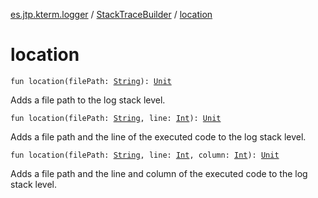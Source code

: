 [es.jtp.kterm.logger](../index.md) / [StackTraceBuilder](index.md) / [location](./location.md)

# location

`fun location(filePath: `[`String`](https://kotlinlang.org/api/latest/jvm/stdlib/kotlin/-string/index.html)`): `[`Unit`](https://kotlinlang.org/api/latest/jvm/stdlib/kotlin/-unit/index.html)

Adds a file path to the log stack level.

`fun location(filePath: `[`String`](https://kotlinlang.org/api/latest/jvm/stdlib/kotlin/-string/index.html)`, line: `[`Int`](https://kotlinlang.org/api/latest/jvm/stdlib/kotlin/-int/index.html)`): `[`Unit`](https://kotlinlang.org/api/latest/jvm/stdlib/kotlin/-unit/index.html)

Adds a file path and the line of the executed code to the log stack level.

`fun location(filePath: `[`String`](https://kotlinlang.org/api/latest/jvm/stdlib/kotlin/-string/index.html)`, line: `[`Int`](https://kotlinlang.org/api/latest/jvm/stdlib/kotlin/-int/index.html)`, column: `[`Int`](https://kotlinlang.org/api/latest/jvm/stdlib/kotlin/-int/index.html)`): `[`Unit`](https://kotlinlang.org/api/latest/jvm/stdlib/kotlin/-unit/index.html)

Adds a file path and the line and column of the executed code to the log stack level.

